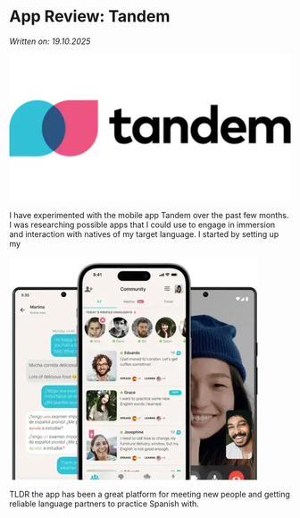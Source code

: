 # App Review: Tandem

*Written on: 19.10.2025*

![Tandem Logo](assets/512px-Tandem_logo.webp)

I have experimented with the mobile app Tandem over the past few months. 
I was researching possible apps that I could use to engage in immersion and interaction with natives of my target language. I started by setting up my 

![Tandem Picture](assets/tandem-showcase.webp)


TLDR the app has been a great platform for meeting new people and getting reliable language partners to practice Spanish with.